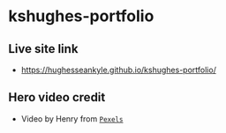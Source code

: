 # kshughes-portfolio

## Live site link 
- https://hughesseankyle.github.io/kshughes-portfolio/

## Hero video credit
- Video by Henry from [`Pexels`](https://www.pexels.com/video/aerial-footage-of-a-city-at-night-5396826/) 
